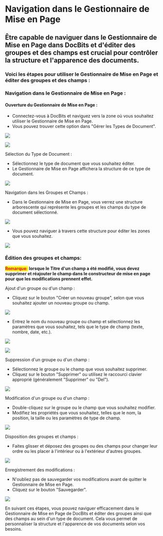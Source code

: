 # Navigation dans le Gestionnaire de Mise en Page

## Être capable de naviguer dans le Gestionnaire de Mise en Page dans DocBits et d'éditer des groupes et des champs est crucial pour contrôler la structure et l'apparence des documents.

### Voici les étapes pour utiliser le Gestionnaire de Mise en Page et éditer des groupes et des champs :

### Navigation dans le Gestionnaire de Mise en Page :

#### Ouverture du Gestionnaire de Mise en Page :

* Connectez-vous à DocBits et naviguez vers la zone où vous souhaitez utiliser le Gestionnaire de Mise en Page.
* Vous pouvez trouver cette option dans "Gérer les Types de Document".

![](https://docs.docbits.com/~gitbook/image?url=https%3A%2F%2F578966019-files.gitbook.io%2F%7E%2Ffiles%2Fv0%2Fb%2Fgitbook-x-prod.appspot.com%2Fo%2Fspaces%252FT2n2w4uDCJvv7CJ5zrdk%252Fuploads%252FeebqP176qG5bOQ6YLJDX%252FBildschirmfoto%25202024-05-23%2520um%252013.35.39.png%3Falt%3Dmedia%26token%3D6aa09cc2-2df5-4495-aefe-36dec3123b51\&width=768\&dpr=4\&quality=100\&sign=82c501bb\&sv=2)

![](https://docs.docbits.com/~gitbook/image?url=https%3A%2F%2F578966019-files.gitbook.io%2F%7E%2Ffiles%2Fv0%2Fb%2Fgitbook-x-prod.appspot.com%2Fo%2Fspaces%252FT2n2w4uDCJvv7CJ5zrdk%252Fuploads%252F5z8cVvWqARCkXx4AER4B%252FBildschirmfoto%25202024-05-24%2520um%252010.12.05.png%3Falt%3Dmedia%26token%3De0f8301a-9aaa-4e4a-9568-a2c372355538\&width=768\&dpr=4\&quality=100\&sign=66865b41\&sv=2)

Sélection du Type de Document :

* Sélectionnez le type de document que vous souhaitez éditer.
* Le Gestionnaire de Mise en Page affichera la structure de ce type de document.

![](https://docs.docbits.com/~gitbook/image?url=https%3A%2F%2F578966019-files.gitbook.io%2F%7E%2Ffiles%2Fv0%2Fb%2Fgitbook-x-prod.appspot.com%2Fo%2Fspaces%252FT2n2w4uDCJvv7CJ5zrdk%252Fuploads%252FOsXAKJo94rR3WvUfqUXk%252FBildschirmfoto%25202024-05-24%2520um%252010.16.38.png%3Falt%3Dmedia%26token%3Da7944771-aa6e-4e7c-9042-50b87ecce503\&width=768\&dpr=4\&quality=100\&sign=2f86321a\&sv=2)

Navigation dans les Groupes et Champs :

* Dans le Gestionnaire de Mise en Page, vous verrez une structure arborescente qui représente les groupes et les champs du type de document sélectionné.

![](https://docs.docbits.com/~gitbook/image?url=https%3A%2F%2F578966019-files.gitbook.io%2F%7E%2Ffiles%2Fv0%2Fb%2Fgitbook-x-prod.appspot.com%2Fo%2Fspaces%252FT2n2w4uDCJvv7CJ5zrdk%252Fuploads%252FjtiMNhQqN859bxtLsoth%252Fimage.png%3Falt%3Dmedia%26token%3Dc3224b66-3f2a-4aa2-81ee-6cde5719cf3f\&width=768\&dpr=4\&quality=100\&sign=57e2b59\&sv=2)

* Vous pouvez naviguer à travers cette structure pour éditer les zones que vous souhaitez.

![](https://docs.docbits.com/~gitbook/image?url=https%3A%2F%2F578966019-files.gitbook.io%2F%7E%2Ffiles%2Fv0%2Fb%2Fgitbook-x-prod.appspot.com%2Fo%2Fspaces%252FT2n2w4uDCJvv7CJ5zrdk%252Fuploads%252F5UpYc7uZEQzEt2LEFHzo%252Fimage.png%3Falt%3Dmedia%26token%3D4203ac3a-5487-4bfc-8aa8-4c35fe70b14a\&width=768\&dpr=4\&quality=100\&sign=adc50420\&sv=2)

### Édition des groupes et champs:

<mark style="color:red;">**Remarque:**</mark> **lorsque le Titre d'un champ a été modifié, vous devez supprimer et réajouter le champ dans le constructeur de mise en page pour que les modifications prennent effet.**

Ajout d'un groupe ou d'un champ :

* Cliquez sur le bouton "Créer un nouveau groupe", selon que vous souhaitez ajouter un nouveau groupe ou champ.

![](https://docs.docbits.com/~gitbook/image?url=https%3A%2F%2F578966019-files.gitbook.io%2F%7E%2Ffiles%2Fv0%2Fb%2Fgitbook-x-prod.appspot.com%2Fo%2Fspaces%252FT2n2w4uDCJvv7CJ5zrdk%252Fuploads%252FF9Soj6uDKKyYb8ciweHp%252FBildschirmfoto%25202024-05-24%2520um%252010.23.27.png%3Falt%3Dmedia%26token%3D797e975a-470b-4a0d-b1f1-a82b8aeb7267\&width=768\&dpr=4\&quality=100\&sign=d2e200b6\&sv=2)

* Entrez le nom du nouveau groupe ou champ et sélectionnez les paramètres que vous souhaitez, tels que le type de champ (texte, nombre, date, etc.).

![](https://docs.docbits.com/~gitbook/image?url=https%3A%2F%2F578966019-files.gitbook.io%2F%7E%2Ffiles%2Fv0%2Fb%2Fgitbook-x-prod.appspot.com%2Fo%2Fspaces%252FT2n2w4uDCJvv7CJ5zrdk%252Fuploads%252F7qcF5LK6yxbcRVm57Ejz%252Fimage.png%3Falt%3Dmedia%26token%3Dec75cf2f-a834-4eb3-89c3-75a6fc70c88c\&width=768\&dpr=4\&quality=100\&sign=e93f7652\&sv=2)

![](https://docs.docbits.com/~gitbook/image?url=https%3A%2F%2F578966019-files.gitbook.io%2F%7E%2Ffiles%2Fv0%2Fb%2Fgitbook-x-prod.appspot.com%2Fo%2Fspaces%252FT2n2w4uDCJvv7CJ5zrdk%252Fuploads%252FSM5IXOG5XYfGo3ee1xzP%252Fimage.png%3Falt%3Dmedia%26token%3D57a737f0-240c-4c23-9d4a-b92e86a92b47\&width=768\&dpr=4\&quality=100\&sign=456cdcec\&sv=2)

Suppression d'un groupe ou d'un champ :

* Sélectionnez le groupe ou le champ que vous souhaitez supprimer.
* Cliquez sur le bouton "Supprimer" ou utilisez le raccourci clavier approprié (généralement "Supprimer" ou "Del").

![](https://docs.docbits.com/~gitbook/image?url=https%3A%2F%2F578966019-files.gitbook.io%2F%7E%2Ffiles%2Fv0%2Fb%2Fgitbook-x-prod.appspot.com%2Fo%2Fspaces%252FT2n2w4uDCJvv7CJ5zrdk%252Fuploads%252FQQjFkNb0ONiiklAQmBRU%252FBildschirmfoto%25202024-05-24%2520um%252010.35.24.png%3Falt%3Dmedia%26token%3D2fb8d92a-c5c9-449b-8179-786765ada10f\&width=768\&dpr=4\&quality=100\&sign=1ac2e12c\&sv=2)

Modification d'un groupe ou d'un champ :

* Double-cliquez sur le groupe ou le champ que vous souhaitez modifier.
* Modifiez les propriétés que vous souhaitez, telles que le nom, la position, la taille ou les paramètres de type de champ.

![](https://docs.docbits.com/~gitbook/image?url=https%3A%2F%2F578966019-files.gitbook.io%2F%7E%2Ffiles%2Fv0%2Fb%2Fgitbook-x-prod.appspot.com%2Fo%2Fspaces%252FT2n2w4uDCJvv7CJ5zrdk%252Fuploads%252FtdvSPyCEdIfj8j30DEe5%252Fimage.png%3Falt%3Dmedia%26token%3Dfaa32e5a-3492-499d-a0af-7fa99a583d09\&width=768\&dpr=4\&quality=100\&sign=865f9003\&sv=2)

Disposition des groupes et champs :

* Faites glisser et déposez des groupes ou des champs pour changer leur ordre ou les placer à l'intérieur ou à l'extérieur d'autres groupes.

![](https://docs.docbits.com/~gitbook/image?url=https%3A%2F%2F578966019-files.gitbook.io%2F%7E%2Ffiles%2Fv0%2Fb%2Fgitbook-x-prod.appspot.com%2Fo%2Fspaces%252FT2n2w4uDCJvv7CJ5zrdk%252Fuploads%252Fun2twvKa1n8VJrBZzjl3%252FBildschirmfoto%25202024-05-24%2520um%252010.45.28.png%3Falt%3Dmedia%26token%3Dc090597f-b693-4308-b0ac-badec6bec466\&width=768\&dpr=4\&quality=100\&sign=af0174ad\&sv=2)

Enregistrement des modifications :

* N'oubliez pas de sauvegarder vos modifications avant de quitter le Gestionnaire de Mise en Page.
* Cliquez sur le bouton "Sauvegarder".

![](https://docs.docbits.com/~gitbook/image?url=https%3A%2F%2F578966019-files.gitbook.io%2F%7E%2Ffiles%2Fv0%2Fb%2Fgitbook-x-prod.appspot.com%2Fo%2Fspaces%252FT2n2w4uDCJvv7CJ5zrdk%252Fuploads%252Fu9c6MD2mZFuAsXp7n9Ai%252FBildschirmfoto%25202024-05-24%2520um%252010.51.06.png%3Falt%3Dmedia%26token%3D613ef982-9455-4832-b2a5-5644e3bd644c\&width=768\&dpr=4\&quality=100\&sign=fb7f99d5\&sv=2)

En suivant ces étapes, vous pouvez naviguer efficacement dans le Gestionnaire de Mise en Page de DocBits et éditer des groupes ainsi que des champs au sein d'un type de document. Cela vous permet de personnaliser la structure et l'apparence de vos documents selon vos besoins.
